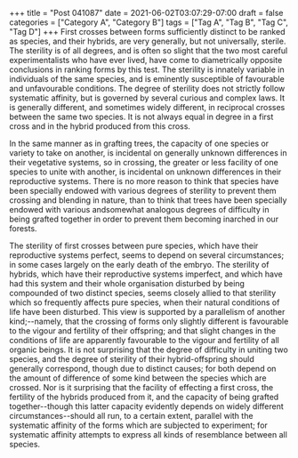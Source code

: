 +++
title = "Post 041087"
date = 2021-06-02T03:07:29-07:00
draft = false
categories = ["Category A", "Category B"]
tags = ["Tag A", "Tag B", "Tag C", "Tag D"]
+++
First crosses between forms sufficiently distinct to be ranked as species, and their hybrids, are very generally, but not universally, sterile. The sterility is of all degrees, and is often so slight that the two most careful experimentalists who have ever lived, have come to diametrically opposite conclusions in ranking forms by this test. The sterility is innately variable in individuals of the same species, and is eminently susceptible of favourable and unfavourable conditions. The degree of sterility does not strictly follow systematic affinity, but is governed by several curious and complex laws. It is generally different, and sometimes widely different, in reciprocal crosses between the same two species. It is not always equal in degree in a first cross and in the hybrid produced from this cross.

In the same manner as in grafting trees, the capacity of one species or variety to take on another, is incidental on generally unknown differences in their vegetative systems, so in crossing, the greater or less facility of one species to unite with another, is incidental on unknown differences in their reproductive systems. There is no more reason to think that species have been specially endowed with various degrees of sterility to prevent them crossing and blending in nature, than to think that trees have been specially endowed with various andsomewhat analogous degrees of difficulty in being grafted together in order to prevent them becoming inarched in our forests.

The sterility of first crosses between pure species, which have their reproductive systems perfect, seems to depend on several circumstances; in some cases largely on the early death of the embryo. The sterility of hybrids, which have their reproductive systems imperfect, and which have had this system and their whole organisation disturbed by being compounded of two distinct species, seems closely allied to that sterility which so frequently affects pure species, when their natural conditions of life have been disturbed. This view is supported by a parallelism of another kind;--namely, that the crossing of forms only slightly different is favourable to the vigour and fertility of their offspring; and that slight changes in the conditions of life are apparently favourable to the vigour and fertility of all organic beings. It is not surprising that the degree of difficulty in uniting two species, and the degree of sterility of their hybrid-offspring should generally correspond, though due to distinct causes; for both depend on the amount of difference of some kind between the species which are crossed. Nor is it surprising that the facility of effecting a first cross, the fertility of the hybrids produced from it, and the capacity of being grafted together--though this latter capacity evidently depends on widely different circumstances--should all run, to a certain extent, parallel with the systematic affinity of the forms which are subjected to experiment; for systematic affinity attempts to express all kinds of resemblance between all species.
